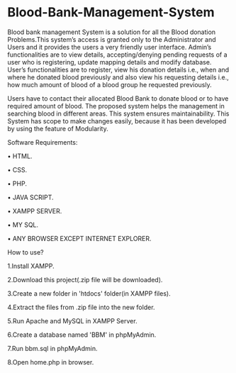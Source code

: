 # Blood-Bank-Management-System

Blood bank management System is a  solution for all the Blood donation Problems.This system’s access is granted only to the Administrator and Users and it provides the users a very friendly user interface.
Admin’s functionalities are to view details, accepting/denying pending requests of a user who is registering, update mapping details and modify database.    
User’s functionalities are to register, view his donation details i.e., when and where he donated blood previously and also view his requesting details i.e., how much amount of blood of a blood group he requested previously. 

Users have to contact their allocated Blood Bank to donate blood or to have required amount of blood. The proposed system helps the management in searching blood in different areas. This system ensures maintainability. This System has scope to make changes easily, because it has been developed by using the feature of Modularity.

Software Requirements:

•	HTML.

•	CSS.

•	PHP.

•	JAVA SCRIPT.

•	XAMPP SERVER.

•	MY SQL.

•	ANY BROWSER EXCEPT INTERNET EXPLORER.

How to use?

  1.Install XAMPP.
  
  2.Download this project(.zip file will be downloaded).
  
  3.Create a new folder in 'htdocs' folder(in XAMPP files).
  
  4.Extract the files from .zip file into the new folder.
  
  5.Run Apache and MySQL in XAMPP Server.
  
  6.Create a database named 'BBM' in phpMyAdmin.
  
  7.Run bbm.sql in phpMyAdmin.
  
  8.Open home.php in browser.
